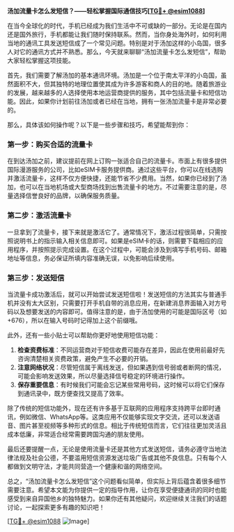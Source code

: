 **汤加流量卡怎么发短信？——轻松掌握国际通信技巧[[TG💪+ @esim1088](https://t.me/s/esim1088)]**

在当今全球化的时代，手机已经成为我们生活中不可或缺的一部分。无论是在国内还是国外旅行，手机都能让我们随时保持联系。然而，当你身处海外时，如何利用当地的通讯工具发送短信成了一个常见问题。特别是对于汤加这样的小岛国，很多人对它的通讯方式并不熟悉。那么，今天就来聊聊“汤加流量卡怎么发短信”，帮助大家轻松掌握这项技能。

首先，我们需要了解汤加的基本通讯环境。汤加是一个位于南太平洋的小岛国，虽然面积不大，但其独特的地理位置使其成为许多游客和商人的目的地。随着旅游业的发展，越来越多的人选择使用本地运营商提供的服务，其中包括流量卡和短信功能。因此，如果你计划前往汤加或者已经在当地，拥有一张汤加流量卡是非常必要的。

那么，具体该如何操作呢？以下是一些步骤和技巧，希望能帮到你：

### 第一步：购买合适的流量卡

在到达汤加之前，建议提前在网上订购一张适合自己的流量卡。市面上有很多提供国际漫游服务的公司，比如eSIM卡服务提供商。通过这些平台，你可以在线选购并激活流量卡，这样不仅方便快捷，还能节省不少费用。当然，如果你已经到了汤加，也可以在当地机场或大型商场找到出售流量卡的地方。不过需要注意的是，尽量选择信誉良好的品牌，以确保服务质量。

### 第二步：激活流量卡

一旦拿到了流量卡，接下来就是激活它了。通常情况下，激活过程很简单，只需按照说明书上的指示输入相关信息即可。如果是eSIM卡的话，则需要下载相应的应用程序，并按照提示完成设置。在这个过程中，可能会涉及到填写手机号码、邮箱地址等信息，务必保证所填内容准确无误，以免影响后续使用。

### 第三步：发送短信

当流量卡成功激活后，就可以开始尝试发送短信啦！发送短信的方法其实与普通手机并没有太大区别，只需要打开手机自带的消息应用，在新建消息界面输入对方号码以及想要发送的内容即可。值得注意的是，由于汤加使用的可能是国际区号（如+676），所以在输入号码时记得加上这个前缀哦。

此外，还有一些小贴士可以帮助你更好地使用短信功能：

1. **检查资费标准**：不同运营商对于短信收费可能存在差异，因此在使用前最好先咨询清楚相关资费政策，避免产生不必要的开销。
2. **注意网络状况**：尽管短信属于离线发送，但如果遇到信号弱或者断网的情况，可能会影响发送效果，所以尽量选择信号稳定的环境进行操作。
3. **保存重要信息**：有时候我们可能会忘记某些常用号码，这时候可以将它们保存到通讯录中，既方便查找又提高了效率。

除了传统的短信功能外，现在还有许多基于互联网的应用程序支持跨平台即时通讯，例如微信、WhatsApp等。这类应用不仅能够实现文字交流，还可以发送语音、图片甚至视频等多种形式的信息。相比于传统短信而言，它们往往更加灵活且成本低廉，非常适合经常需要跨国沟通的朋友使用。

最后还要提醒一点，无论是使用流量卡还是其他方式发送短信，请务必遵守当地法律法规及社会公德，不要滥用短信资源发送垃圾广告或其他不良信息。只有每个人都做到文明守法，才能共同营造一个健康和谐的网络空间。

总之，“汤加流量卡怎么发短信”这个问题看似简单，但实际上背后蕴含着很多细节需要注意。希望本文能为你提供一定的指导作用，让你在享受便捷通讯的同时也能感受到来自异国他乡的独特魅力。如果你还有其他疑问，欢迎继续关注我们的话题讨论，一起探索更多有趣的知识吧！

[[TG💪+ @esim1088](https://t.me/s/esim1088) ![Image](https://i.postimg.cc/4NQfJmqS/Snipaste-2025-05-13-00-14-12.png)]